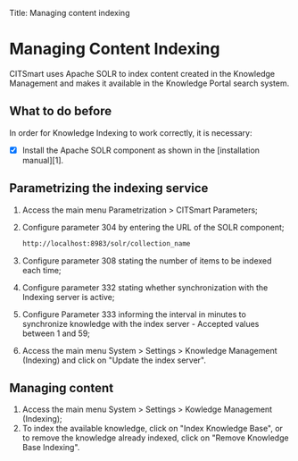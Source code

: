 Title: Managing content indexing

# Managing Content Indexing

CITSmart uses Apache SOLR to index content created in the Knowledge Management and makes it available in the Knowledge Portal search system.

## What to do before

In order for Knowledge Indexing to work correctly, it is necessary:

* [x] Install the Apache SOLR component as shown in the [installation manual][1].

## Parametrizing the indexing service

1. Access the main menu Parametrization > CITSmart Parameters;
2. Configure parameter 304 by entering the URL of the SOLR component;

    ```sh
    http://localhost:8983/solr/collection_name
    ```

3. Configure parameter 308 stating the number of items to be indexed each time;
4. Configure parameter 332 stating whether synchronization with the Indexing server is active;
5. Configure Parameter 333 informing the interval in minutes to synchronize knowledge with the index server - Accepted values between 1 and 59;  
6. Access the main menu System > Settings > Knowledge Management (Indexing) and click on "Update the index server".

## Managing content

1. Access the main menu System > Settings > Kowledge Management (Indexing);
2. To index the available knowledge, click on "Index Knowledge Base", or to remove the knowledge already indexed, click on "Remove 
Knowledge Base Indexing".


<!-- !!! tip "About"

    <b>Product/Version:</b> CITSmart | 9.00 &nbsp;&nbsp;
    <b>Updated:</b>06/25/2019

[1]:/en-us/citsmart-platform-9/get-started/installation-and-upgrade/download-software.html#servidor-de-indexacao-apache-solr_1
